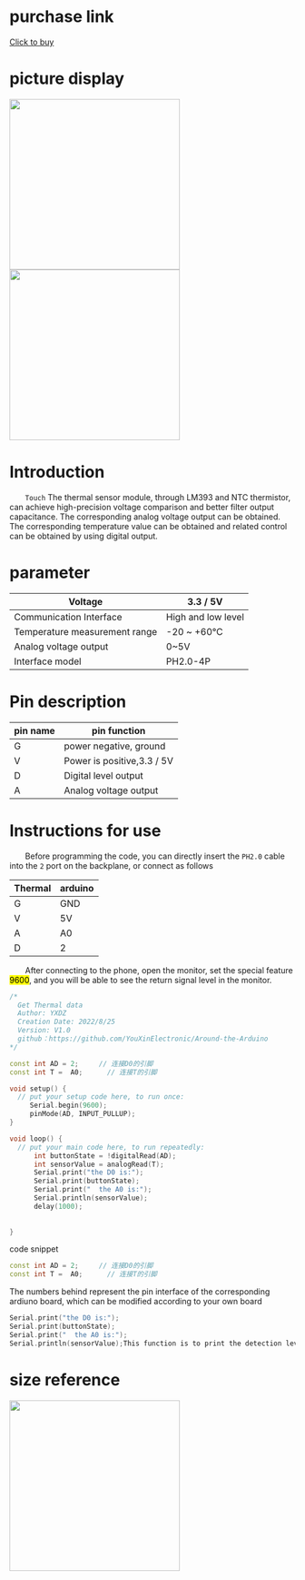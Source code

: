 # purchase link

[Click to buy]()

# picture display

<img title="" src="https://raw.githubusercontent.com/YouXinElectronic/Around-the-Arduino/main/Thermal/image/top.jpg" alt="" width="300"><img title="" src="https://raw.githubusercontent.com/YouXinElectronic/Around-the-Arduino/main/Thermal/image/bottom.jpg" alt="" width="300">

# Introduction

&nbsp;&nbsp;&nbsp;&nbsp;&nbsp;&nbsp;&nbsp;`Touch` The thermal sensor module, through LM393 and NTC thermistor, can achieve high-precision voltage comparison and better filter output capacitance. The corresponding analog voltage output can be obtained. The corresponding temperature value can be obtained and related control can be obtained by using digital output.

# parameter

| Voltage                       | 3.3 / 5V           |
| ----------------------------- | ------------------ |
| Communication Interface       | High and low level |
| Temperature measurement range | -20 ~ +60℃         |
| Analog voltage output         | 0~5V               |
| Interface model               | PH2.0-4P           |

# Pin description

| pin name | pin function               |
| -------- | -------------------------- |
| G        | power negative, ground     |
| V        | Power is positive,3.3 / 5V |
| D        | Digital level output       |
| A        | Analog voltage output      |

# Instructions for use

&nbsp;&nbsp;&nbsp;&nbsp;&nbsp;&nbsp;&nbsp;Before programming the code, you can directly insert the `PH2.0` cable into the `2` port on the backplane, or connect as follows

| Thermal | arduino |
| ------- | ------- |
| G       | GND     |
| V       | 5V      |
| A       | A0      |
| D       | 2       |

&nbsp;&nbsp;&nbsp;&nbsp;&nbsp;&nbsp;&nbsp;After connecting to the phone, open the monitor, set the special feature <mark>9600</mark>, and you will be able to see the return signal level in the monitor.

```cpp
/*
  Get Thermal data
  Author: YXDZ
  Creation Date: 2022/8/25
  Version: V1.0
  github：https://github.com/YouXinElectronic/Around-the-Arduino
*/

const int AD = 2;     // 连接D0的引脚
const int T =  A0;      // 连接T的引脚

void setup() {
  // put your setup code here, to run once:
     Serial.begin(9600);
     pinMode(AD, INPUT_PULLUP);
}

void loop() {
  // put your main code here, to run repeatedly:
      int buttonState = !digitalRead(AD);
      int sensorValue = analogRead(T);
      Serial.print("the D0 is:");
      Serial.print(buttonState);
      Serial.print("  the A0 is:");
      Serial.println(sensorValue);
      delay(1000);
      
      
}
```

code snippet

```cpp
const int AD = 2;     // 连接D0的引脚
const int T =  A0;      // 连接T的引脚
```

The numbers behind represent the pin interface of the corresponding ardiuno board, which can be modified according to your own board

```cpp
Serial.print("the D0 is:");
Serial.print(buttonState);
Serial.print("  the A0 is:");
Serial.println(sensorValue);This function is to print the detection level parameters of <mark>Touch</mark>
```

# size reference

<img title="" src="https://raw.githubusercontent.com/YouXinElectronic/Around-the-Arduino/main/Thermal/image/Dimensions.jpg" alt="" width="300">
